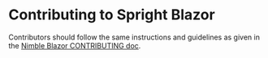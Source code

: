 # Contributing to Spright Blazor

Contributors should follow the same instructions and guidelines as given in the [Nimble Blazor CONTRIBUTING doc](/packages/nimble-blazor/CONTRIBUTING.md).